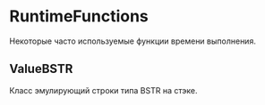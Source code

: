 ﻿# RuntimeFunctions

Некоторые часто используемые функции времени выполнения.

## ValueBSTR

Класс эмулирующий строки типа BSTR на стэке.